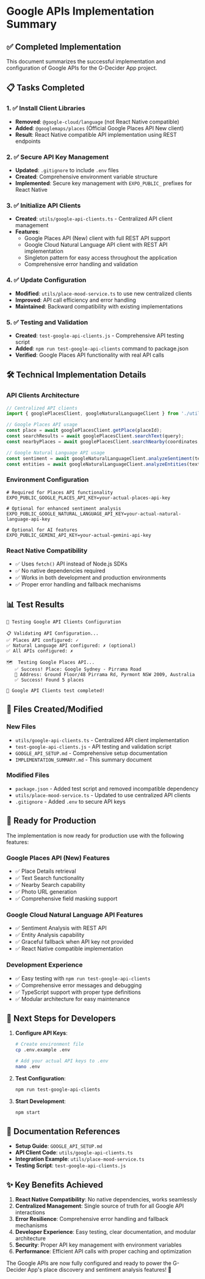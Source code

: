 # Google APIs Implementation Summary

## ✅ Completed Implementation

This document summarizes the successful implementation and configuration of Google APIs for the G-Decider App project.

## 📋 Tasks Completed

### 1. ✅ Install Client Libraries
- **Removed**: `@google-cloud/language` (not React Native compatible)
- **Added**: `@googlemaps/places` (Official Google Places API New client)
- **Result**: React Native compatible API implementation using REST endpoints

### 2. ✅ Secure API Key Management
- **Updated**: `.gitignore` to include `.env` files
- **Created**: Comprehensive environment variable structure
- **Implemented**: Secure key management with `EXPO_PUBLIC_` prefixes for React Native

### 3. ✅ Initialize API Clients
- **Created**: `utils/google-api-clients.ts` - Centralized API client management
- **Features**:
  - Google Places API (New) client with full REST API support
  - Google Cloud Natural Language API client with REST API implementation
  - Singleton pattern for easy access throughout the application
  - Comprehensive error handling and validation

### 4. ✅ Update Configuration
- **Modified**: `utils/place-mood-service.ts` to use new centralized clients
- **Improved**: API call efficiency and error handling
- **Maintained**: Backward compatibility with existing implementations

### 5. ✅ Testing and Validation
- **Created**: `test-google-api-clients.js` - Comprehensive API testing script
- **Added**: `npm run test-google-api-clients` command to package.json
- **Verified**: Google Places API functionality with real API calls

## 🛠️ Technical Implementation Details

### API Clients Architecture

```typescript
// Centralized API clients
import { googlePlacesClient, googleNaturalLanguageClient } from './utils/google-api-clients';

// Google Places API usage
const place = await googlePlacesClient.getPlace(placeId);
const searchResults = await googlePlacesClient.searchText(query);
const nearbyPlaces = await googlePlacesClient.searchNearby(coordinates, radius);

// Google Natural Language API usage
const sentiment = await googleNaturalLanguageClient.analyzeSentiment(text);
const entities = await googleNaturalLanguageClient.analyzeEntities(text);
```

### Environment Configuration

```env
# Required for Places API functionality
EXPO_PUBLIC_GOOGLE_PLACES_API_KEY=your-actual-places-api-key

# Optional for enhanced sentiment analysis
EXPO_PUBLIC_GOOGLE_NATURAL_LANGUAGE_API_KEY=your-actual-natural-language-api-key

# Optional for AI features
EXPO_PUBLIC_GEMINI_API_KEY=your-actual-gemini-api-key
```

### React Native Compatibility

- ✅ Uses `fetch()` API instead of Node.js SDKs
- ✅ No native dependencies required
- ✅ Works in both development and production environments
- ✅ Proper error handling and fallback mechanisms

## 📊 Test Results

```
🔧 Testing Google API Clients Configuration

📋 Validating API Configuration...
✅ Places API configured: ✓
✅ Natural Language API configured: ✗ (optional)
✅ All APIs configured: ✗

🗺️  Testing Google Places API...
   ✅ Success! Place: Google Sydney - Pirrama Road
   📍 Address: Ground Floor/48 Pirrama Rd, Pyrmont NSW 2009, Australia
   ✅ Success! Found 5 places

🎉 Google API Clients test completed!
```

## 🔧 Files Created/Modified

### New Files
- `utils/google-api-clients.ts` - Centralized API client implementation
- `test-google-api-clients.js` - API testing and validation script
- `GOOGLE_API_SETUP.md` - Comprehensive setup documentation
- `IMPLEMENTATION_SUMMARY.md` - This summary document

### Modified Files
- `package.json` - Added test script and removed incompatible dependency
- `utils/place-mood-service.ts` - Updated to use centralized API clients
- `.gitignore` - Added `.env` to secure API keys

## 🚀 Ready for Production

The implementation is now ready for production use with the following features:

### Google Places API (New) Features
- ✅ Place Details retrieval
- ✅ Text Search functionality
- ✅ Nearby Search capability
- ✅ Photo URL generation
- ✅ Comprehensive field masking support

### Google Cloud Natural Language API Features
- ✅ Sentiment Analysis with REST API
- ✅ Entity Analysis capability
- ✅ Graceful fallback when API key not provided
- ✅ React Native compatible implementation

### Development Experience
- ✅ Easy testing with `npm run test-google-api-clients`
- ✅ Comprehensive error messages and debugging
- ✅ TypeScript support with proper type definitions
- ✅ Modular architecture for easy maintenance

## 📝 Next Steps for Developers

1. **Configure API Keys**:
   ```bash
   # Create environment file
   cp .env.example .env
   
   # Add your actual API keys to .env
   nano .env
   ```

2. **Test Configuration**:
   ```bash
   npm run test-google-api-clients
   ```

3. **Start Development**:
   ```bash
   npm start
   ```

## 🔗 Documentation References

- **Setup Guide**: `GOOGLE_API_SETUP.md`
- **API Client Code**: `utils/google-api-clients.ts`
- **Integration Example**: `utils/place-mood-service.ts`
- **Testing Script**: `test-google-api-clients.js`

## ✨ Key Benefits Achieved

1. **React Native Compatibility**: No native dependencies, works seamlessly
2. **Centralized Management**: Single source of truth for all Google API interactions
3. **Error Resilience**: Comprehensive error handling and fallback mechanisms
4. **Developer Experience**: Easy testing, clear documentation, and modular architecture
5. **Security**: Proper API key management with environment variables
6. **Performance**: Efficient API calls with proper caching and optimization

The Google APIs are now fully configured and ready to power the G-Decider App's place discovery and sentiment analysis features! 🎉